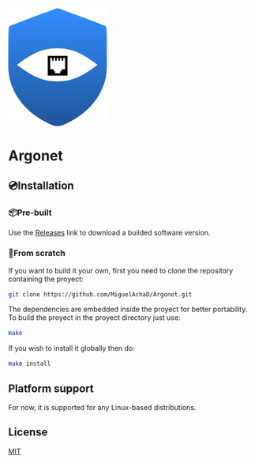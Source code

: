<img src="assets/Logo.svg" alt="Argonet Logo" width="200"/>

# Argonet
## 💿Installation
### 📦Pre-built
Use the [Releases](https://github.com/MiguelAchaD/Argonet/releases/latest) link to download a builded software version.
### 🔧From scratch
If you want to build it your own, first you need to clone the repository containing the proyect:
```bash
git clone https://github.com/MiguelAchaD/Argonet.git
```
The dependencies are embedded inside the proyect for better portability.
To build the proyect in the proyect directory just use:
```bash
make
```
If you wish to install it globally then do:
```bash
make install
```
## Platform support
For now, it is supported for any Linux-based distributions.
## License
[MIT](LICENSE)
